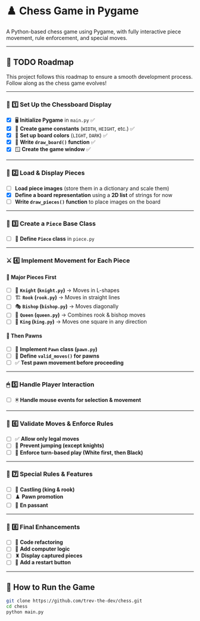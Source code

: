 # ♟️ Chess Game in Pygame  
A Python-based chess game using Pygame, with fully interactive piece movement, rule enforcement, and special moves.  

---

## 🚀 TODO Roadmap  

This project follows this roadmap to ensure a smooth development process. Follow along as the chess game evolves!  

---

### 🎨 **1️⃣ Set Up the Chessboard Display**  
- [X] 🖥 **Initialize Pygame** in `main.py`  ✅
- [X] 🎨 **Create game constants** (`WIDTH`, `HEIGHT`, etc.)  ✅
- [X] 🏁 **Set up board colors** (`LIGHT`, `DARK`)  ✅
- [X] 📏 **Write `draw_board()` function**  ✅
- [X] 🪟 **Create the game window**  ✅

---

### 🏇 **2️⃣ Load & Display Pieces**
- [ ]  **Load piece images** (store them in a dictionary and scale them)
- [X]  **Define a board representation** using a **2D list** of strings for now
- [ ]  **Write `draw_pieces()` function** to place images on the board

---

### 🔧 **3️⃣ Create a `Piece` Base Class**  
- [ ] 📜 **Define `Piece` class** in `piece.py`

---

### ⚔️ **4️⃣ Implement Movement for Each Piece**  

#### 👑 **Major Pieces First**  
- [ ] 🏇 **`Knight` (`knight.py`)** → Moves in L-shapes 
- [ ] 🏗 **`Rook` (`rook.py`)** → Moves in straight lines  
- [ ] 🎭 **`Bishop` (`bishop.py`)** → Moves diagonally  
- [ ] 👸 **`Queen` (`queen.py`)** → Combines rook & bishop moves   
- [ ] 🤴 **`King` (`king.py`)** → Moves one square in any direction  

#### 🏰 **Then Pawns**  
- [ ] 🚶 **Implement `Pawn` class (`pawn.py`)**  
- [ ] 📜 **Define `valid_moves()` for pawns**  
- [ ] ✅ **Test pawn movement before proceeding**  

---

### 🖱 **5️⃣ Handle Player Interaction**  
- [ ] 🖲 **Handle mouse events for selection & movement**

---

### 📜 **6️⃣ Validate Moves & Enforce Rules**  
- [ ] ✅ **Allow only legal moves**  
- [ ] 🚫 **Prevent jumping (except knights)**  
- [ ] 🔄 **Enforce turn-based play (White first, then Black)**  

---

### 🎯 **7️⃣ Special Rules & Features**  
- [ ] 🔄 **Castling (king & rook)**  
- [ ] ♟️ **Pawn promotion**  
- [ ] 🏹 **En passant**  

---

### 🎨 **8️⃣ Final Enhancements**  
- [ ] 🔄 **Code refactoring**   
- [ ] 🔧 **Add computer logic**
- [ ] ♜ **Display captured pieces**  
- [ ] 🔄 **Add a restart button**  

---

## 🔧 How to Run the Game  
```bash
git clone https://github.com/trev-the-dev/chess.git
cd chess
python main.py
```
